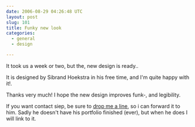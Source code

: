 ```yaml
---
date: 2006-08-29 04:26:48 UTC
layout: post
slug: 101
title: Funky new look
categories:
  - general
  - design

---
```

<p>It took us a week or two, but the, new design is ready..</p>
<p>It is designed by Sibrand Hoekstra in his free time, and I'm quite happy with it!.</p>
<p>Thanks very much! I hope the new design improves funk-, and legibility.</p>
<p>If you want contact siep, be sure to <a href="/contact">drop me a line</a>, so i can forward it to him. Sadly he doesn't have his portfolio finished (ever), but when he does I will link to it.</p>